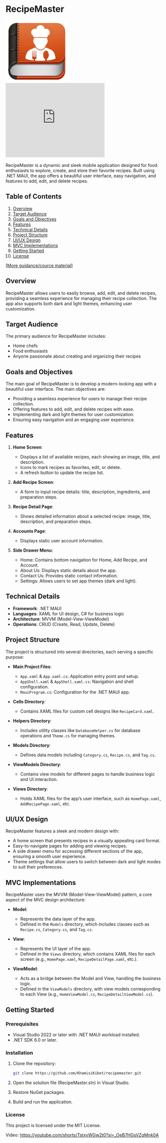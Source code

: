 # RecipeMaster

<img src="https://raw.githubusercontent.com/KhamisiKibet/RecipeMaster/main/assets/Recipe.png" alt="My Project Logo" width="200" height="auto">
<iframe width="320" height="240" src="https://www.youtube.com/embed/TstxyWGw2t0" frameborder="0" allowfullscreen></iframe>

RecipeMaster is a dynamic and sleek mobile application designed for food enthusiasts to explore, create, and store their favorite recipes. Built using .NET MAUI, the app offers a beautiful user interface, easy navigation, and features to add, edit, and delete recipes.


## Table of Contents

1. [Overview](/#overview)
2. [Target Audience](/#target-audience)
3. [Goals and Objectives](/#goals-and-objectives)
4. [Features](/#features)
5. [Technical Details](/#technical-details)
6. [Project Structure](/#project-structure)
7. [UI/UX Design](/#uiux-design)
8. [MVC Implementations](/#mvc-implementations)
9. [Getting Started](/#getting-started)
10. [License](/#license)

[[More guidance/cource material](https://spinncode.com/designs/BeT4fj3a)]

## Overview

RecipeMaster allows users to easily browse, add, edit, and delete recipes, providing a seamless experience for managing their recipe collection. The app also supports both dark and light themes, enhancing user customization.

## Target Audience

The primary audience for RecipeMaster includes:
- Home chefs
- Food enthusiasts
- Anyone passionate about creating and organizing their recipes

## Goals and Objectives

The main goal of RecipeMaster is to develop a modern-looking app with a beautiful user interface. The main objectives are:

- Providing a seamless experience for users to manage their recipe collection.
- Offering features to add, edit, and delete recipes with ease.
- Implementing dark and light themes for user customization.
- Ensuring easy navigation and an engaging user experience.

## Features

1. **Home Screen**:
   - Displays a list of available recipes, each showing an image, title, and description.
   - Icons to mark recipes as favorites, edit, or delete.
   - A refresh button to update the recipe list.

2. **Add Recipe Screen**:
   - A form to input recipe details: title, description, ingredients, and preparation steps.

3. **Recipe Detail Page**:
   - Shows detailed information about a selected recipe: image, title, description, and preparation steps.

4. **Accounts Page**:
   - Displays static user account information.

5. **Side Drawer Menu**:
   - Home: Contains bottom navigation for Home, Add Recipe, and Account.
   - About Us: Displays static details about the app.
   - Contact Us: Provides static contact information.
   - Settings: Allows users to set app themes (dark and light).

## Technical Details

- **Framework**: .NET MAUI
- **Languages**: XAML for UI design, C# for business logic
- **Architecture**: MVVM (Model-View-ViewModel)
- **Operations**: CRUD (Create, Read, Update, Delete)

## Project Structure

The project is structured into several directories, each serving a specific purpose:

- **Main Project Files**:
  - `App.xaml` & `App.xaml.cs`: Application entry point and setup.
  - `AppShell.xaml` & `AppShell.xaml.cs`: Navigation and shell configuration.
  - `MauiProgram.cs`: Configuration for the .NET MAUI app.

- **Cells Directory**:
  - Contains XAML files for custom cell designs like `RecipeCard.xaml`.

- **Helpers Directory**:
  - Includes utility classes like `DatabaseHelper.cs` for database operations and `Theme.cs` for managing themes.

- **Models Directory**:
  - Defines data models including `Category.cs`, `Recipe.cs`, and `Tag.cs`.

- **ViewModels Directory**:
  - Contains view models for different pages to handle business logic and UI interaction.

- **Views Directory**:
  - Holds XAML files for the app’s user interface, such as `HomePage.xaml`, `AddRecipePage.xaml`, etc.

## UI/UX Design

RecipeMaster features a sleek and modern design with:

- A home screen that presents recipes in a visually appealing card format.
- Easy-to-navigate pages for adding and viewing recipes.
- A side drawer menu for accessing different sections of the app, ensuring a smooth user experience.
- Theme settings that allow users to switch between dark and light modes to suit their preferences.

## MVC Implementations

RecipeMaster uses the MVVM (Model-View-ViewModel) pattern, a core aspect of the MVC design architecture:

- **Model**: 
  - Represents the data layer of the app.
  - Defined in the `Models` directory, which includes classes such as `Recipe.cs`, `Category.cs`, and `Tag.cs`.

- **View**:
  - Represents the UI layer of the app.
  - Defined in the `Views` directory, which contains XAML files for each screen (e.g., `HomePage.xaml`, `RecipeDetailPage.xaml`, etc.).

- **ViewModel**:
  - Acts as a bridge between the Model and View, handling the business logic.
  - Defined in the `ViewModels` directory, with view models corresponding to each View (e.g., `HomeViewModel.cs`, `RecipeDetailViewModel.cs`).

## Getting Started

### Prerequisites

- Visual Studio 2022 or later with .NET MAUI workload installed.
- .NET SDK 6.0 or later.

### Installation

1. Clone the repository:
   ```bash
   git clone https://github.com/KhamisiKibet/recipemaster.git
   ```

2. Open the solution file (RecipeMaster.sln) in Visual Studio.

3. Restore NuGet packages.

4. Build and run the application.

### License
This project is licensed under the MIT License.

Video: https://youtube.com/shorts/TstxyWGw2t0?si=_OeB7HGsVZqMnk0A

